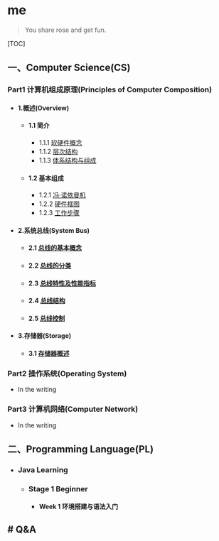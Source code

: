 # me

> You share rose and get fun.

[TOC]

## 一、Computer Science(CS)

### Part1 计算机组成原理(Principles of Computer Composition)

- #### 1.概述(Overview)

  - #### 1.1 简介

    - 1.1.1 [软硬件概念](https://github.com/WYang2018fly/me/blob/master/PrinciplesOfComputerComposition/1.Overview.md#111-软硬件概念)
    - 1.1.2 [层次结构](https://github.com/WYang2018fly/me/blob/master/PrinciplesOfComputerComposition/1.Overview.md#112-层次结构)
    - 1.1.3 [体系结构与组成](https://github.com/WYang2018fly/me/blob/master/PrinciplesOfComputerComposition/1.Overview.md#113-体系结构和组成)

  - #### 1.2 基本组成

    - 1.2.1 [冯·诺依曼机](https://github.com/WYang2018fly/me/blob/master/PrinciplesOfComputerComposition/1.Overview.md#121-冯诺依曼机)
    - 1.2.2 [硬件框图](https://github.com/WYang2018fly/me/blob/master/PrinciplesOfComputerComposition/1.Overview.md#122-硬件框图)
    - 1.2.3 [工作步骤](https://github.com/WYang2018fly/me/blob/master/PrinciplesOfComputerComposition/1.Overview.md#123-工作步骤)

- #### 2.系统总线(System Bus)

  - #### 2.1 [总线的基本概念](https://github.com/WYang2018fly/me/issues/1)

  - #### 2.2 [总线的分类](https://github.com/WYang2018fly/me/issues/2)
  
  - #### 2.3 [总线特性及性能指标](https://github.com/WYang2018fly/me/issues/3)
  
  - #### 2.4 [总线结构](https://github.com/WYang2018fly/me/issues/4)
  
  - #### 2.5 [总线控制](https://github.com/WYang2018fly/me/issues/5)
  
- #### 3.存储器(Storage)

  - #### 3.1 [存储器概述](https://github.com/WYang2018fly/me/issues/6)



### Part2 操作系统(Operating System)

- In the writing



### Part3 计算机网络(Computer Network)

- In the writing



## 二、Programming Language(PL)

- ### Java Learning

  - ### Stage 1 Beginner

    - #### Week 1 环境搭建与语法入门




## # Q&A
